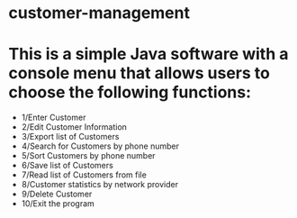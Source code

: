 # customer-management
# This is a simple Java software with a console menu that allows users to choose the following functions:
- 1/Enter Customer
- 2/Edit Customer Information
- 3/Export list of Customers
- 4/Search for Customers by phone number
- 5/Sort Customers by phone number
- 6/Save list of Customers
- 7/Read list of Customers from file
- 8/Customer statistics by network provider
- 9/Delete Customer
- 10/Exit the program
